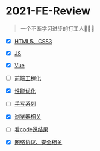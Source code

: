 # 2021-FE-Review
> 一个不断学习进步的打工人👨🏻‍💻

- [X] [HTML5、CSS3](https://github.com/gebilaofan/2021-FE-Review/blob/main/HTML5%E3%80%81CSS3.md#html5css3)
- [X] [JS](https://github.com/gebilaofan/2021-FE-Review/blob/main/JS.md)
- [X] [Vue](https://github.com/gebilaofan/2021-FE-Review/blob/main/Vue.md)
- [ ] [前端工程化](https://github.com/gebilaofan/2021-FE-Review/blob/main/%E5%89%8D%E7%AB%AF%E5%B7%A5%E7%A8%8B%E5%8C%96.md)
- [X] [性能优化](https://github.com/gebilaofan/2021-FE-Review/blob/main/%E6%80%A7%E8%83%BD%E4%BC%98%E5%8C%96.md)
- [ ] [手写系列](https://github.com/gebilaofan/2021-FE-Review/blob/main/%E6%89%8B%E5%86%99%E7%B3%BB%E5%88%97.md)
- [X] [浏览器相关](https://github.com/gebilaofan/2021-FE-Review/blob/main/%E6%B5%8F%E8%A7%88%E5%99%A8%E7%9B%B8%E5%85%B3.md)
- [ ] [看code说结果](https://github.com/gebilaofan/2021-FE-Review/blob/main/%E7%9C%8Bcode%E8%AF%B4%E7%BB%93%E6%9E%9C.md)
- [X] [网络协议、安全相关](https://github.com/gebilaofan/2021-FE-Review/blob/main/%E7%BD%91%E7%BB%9C%E5%8D%8F%E8%AE%AE%E3%80%81%E5%AE%89%E5%85%A8%E7%9B%B8%E5%85%B3.md)

